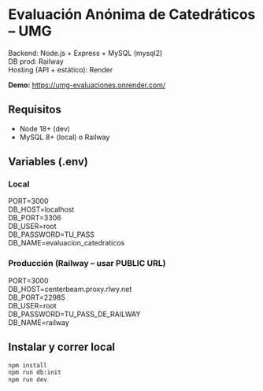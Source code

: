 # Evaluación Anónima de Catedráticos – UMG

Backend: Node.js + Express + MySQL (mysql2)  
DB prod: Railway  
Hosting (API + estático): Render

**Demo:** https://umg-evaluaciones.onrender.com/

## Requisitos
- Node 18+ (dev)
- MySQL 8+ (local) o Railway

## Variables (.env)
### Local
PORT=3000  
DB_HOST=localhost  
DB_PORT=3306  
DB_USER=root  
DB_PASSWORD=TU_PASS  
DB_NAME=evaluacion_catedraticos

### Producción (Railway – usar PUBLIC URL)
PORT=3000  
DB_HOST=centerbeam.proxy.rlwy.net  
DB_PORT=22985  
DB_USER=root  
DB_PASSWORD=TU_PASS_DE_RAILWAY  
DB_NAME=railway

## Instalar y correr local
```bash
npm install
npm run db:init   
npm run dev       
